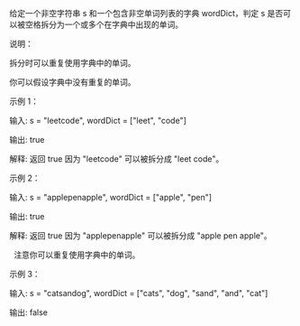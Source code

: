 给定一个非空字符串 s 和一个包含非空单词列表的字典 wordDict，判定 s 是否可以被空格拆分为一个或多个在字典中出现的单词。

说明：

拆分时可以重复使用字典中的单词。

你可以假设字典中没有重复的单词。

示例 1：

输入: s = "leetcode", wordDict = ["leet", "code"]

输出: true

解释: 返回 true 因为 "leetcode" 可以被拆分成 "leet code"。

示例 2：

输入: s = "applepenapple", wordDict = ["apple", "pen"]

输出: true

解释: 返回 true 因为 "applepenapple" 可以被拆分成 "apple pen apple"。

     注意你可以重复使用字典中的单词。

示例 3：

输入: s = "catsandog", wordDict = ["cats", "dog", "sand", "and", "cat"]

输出: false

